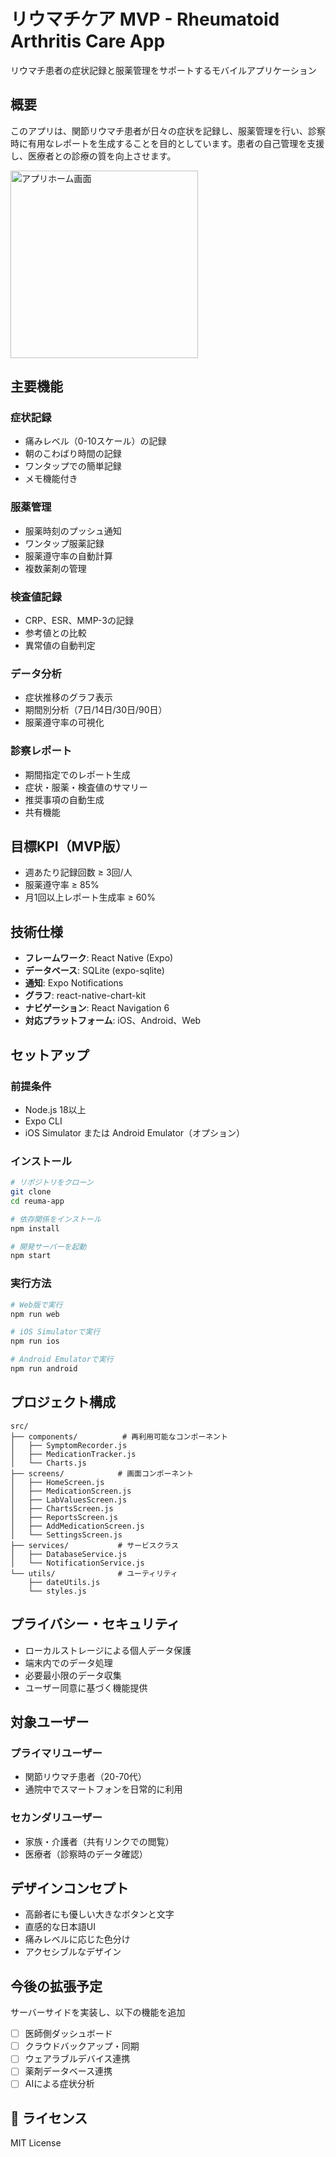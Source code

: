 # リウマチケア MVP - Rheumatoid Arthritis Care App

リウマチ患者の症状記録と服薬管理をサポートするモバイルアプリケーション

##  概要

このアプリは、関節リウマチ患者が日々の症状を記録し、服薬管理を行い、診察時に有用なレポートを生成することを目的としています。患者の自己管理を支援し、医療者との診療の質を向上させます。

<img src="app-homescreen.jpg" alt="アプリホーム画面" width="300">


##  主要機能

###  症状記録
- 痛みレベル（0-10スケール）の記録
- 朝のこわばり時間の記録
- ワンタップでの簡単記録
- メモ機能付き

###  服薬管理
- 服薬時刻のプッシュ通知
- ワンタップ服薬記録
- 服薬遵守率の自動計算
- 複数薬剤の管理

###  検査値記録
- CRP、ESR、MMP-3の記録
- 参考値との比較
- 異常値の自動判定

###  データ分析
- 症状推移のグラフ表示
- 期間別分析（7日/14日/30日/90日）
- 服薬遵守率の可視化

###  診察レポート
- 期間指定でのレポート生成
- 症状・服薬・検査値のサマリー
- 推奨事項の自動生成
- 共有機能

##  目標KPI（MVP版）

- 週あたり記録回数 ≥ 3回/人
- 服薬遵守率 ≥ 85%
- 月1回以上レポート生成率 ≥ 60%

##  技術仕様

- **フレームワーク**: React Native (Expo)
- **データベース**: SQLite (expo-sqlite)
- **通知**: Expo Notifications
- **グラフ**: react-native-chart-kit
- **ナビゲーション**: React Navigation 6
- **対応プラットフォーム**: iOS、Android、Web

##  セットアップ

### 前提条件
- Node.js 18以上
- Expo CLI
- iOS Simulator または Android Emulator（オプション）

### インストール

```bash
# リポジトリをクローン
git clone 
cd reuma-app

# 依存関係をインストール
npm install

# 開発サーバーを起動
npm start
```

### 実行方法

```bash
# Web版で実行
npm run web

# iOS Simulatorで実行
npm run ios

# Android Emulatorで実行
npm run android
```

##  プロジェクト構成

```
src/
├── components/          # 再利用可能なコンポーネント
│   ├── SymptomRecorder.js
│   ├── MedicationTracker.js
│   └── Charts.js
├── screens/            # 画面コンポーネント
│   ├── HomeScreen.js
│   ├── MedicationScreen.js
│   ├── LabValuesScreen.js
│   ├── ChartsScreen.js
│   ├── ReportsScreen.js
│   ├── AddMedicationScreen.js
│   └── SettingsScreen.js
├── services/           # サービスクラス
│   ├── DatabaseService.js
│   └── NotificationService.js
└── utils/              # ユーティリティ
    ├── dateUtils.js
    └── styles.js
```

##  プライバシー・セキュリティ

- ローカルストレージによる個人データ保護
- 端末内でのデータ処理
- 必要最小限のデータ収集
- ユーザー同意に基づく機能提供

##  対象ユーザー

### プライマリユーザー
- 関節リウマチ患者（20-70代）
- 通院中でスマートフォンを日常的に利用

### セカンダリユーザー
- 家族・介護者（共有リンクでの閲覧）
- 医療者（診察時のデータ確認）

##  デザインコンセプト

- 高齢者にも優しい大きなボタンと文字
- 直感的な日本語UI
- 痛みレベルに応じた色分け
- アクセシブルなデザイン

##  今後の拡張予定
サーバーサイドを実装し、以下の機能を追加
- [ ] 医師側ダッシュボード
- [ ] クラウドバックアップ・同期
- [ ] ウェアラブルデバイス連携
- [ ] 薬剤データベース連携
- [ ] AIによる症状分析

## 📄 ライセンス

MIT License

